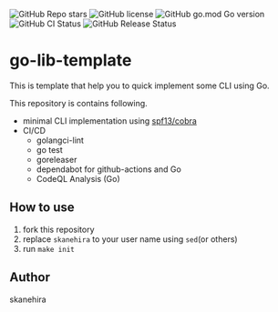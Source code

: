![GitHub Repo stars](https://img.shields.io/github/stars/skanehira/go-lib-template?style=social)
![GitHub license](https://img.shields.io/github/license/skanehira/go-lib-template)
![GitHub go.mod Go version](https://img.shields.io/github/go-mod/go-version/skanehira/go-lib-template)
![GitHub CI Status](https://img.shields.io/github/workflow/status/skanehira/go-lib-template/ci?label=CI)
![GitHub Release Status](https://img.shields.io/github/workflow/status/skanehira/go-lib-template/Release?label=release)

# go-lib-template
This is template that help you to quick implement some CLI using Go.

This repository is contains following.

- minimal CLI implementation using [spf13/cobra](https://github.com/spf13/cobra)
- CI/CD
  - golangci-lint
  - go test
  - goreleaser
  - dependabot for github-actions and Go
  - CodeQL Analysis (Go)

## How to use
1. fork this repository
2. replace `skanehira` to your user name using `sed`(or others)
3. run `make init`

## Author
skanehira
